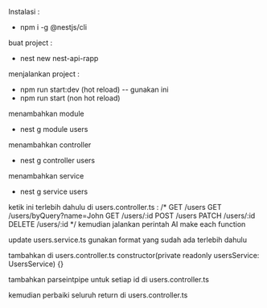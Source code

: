 Instalasi :
- npm i -g @nestjs/cli

buat project :
- nest new nest-api-rapp

menjalankan project :
- npm run start:dev (hot reload) -- gunakan ini
- npm run start (non hot reload)

menambahkan module
- nest g module users

menambahkan controller
- nest g controller users

menambahkan service
- nest g service users

ketik ini terlebih dahulu di users.controller.ts :
/*
    GET /users
    GET /users/byQuery?name=John
    GET /users/:id
    POST /users
    PATCH /users/:id
    DELETE /users/:id
*/
kemudian jalankan perintah AI
make each function

update users.service.ts
gunakan format yang sudah ada terlebih dahulu

tambahkan di users.controller.ts
constructor(private readonly usersService: UsersService) {}

tambahkan parseintpipe untuk setiap id di users.controller.ts

kemudian perbaiki seluruh return di users.controller.ts